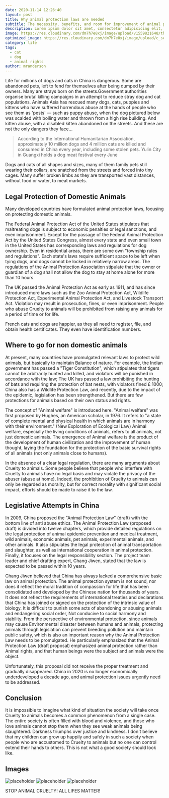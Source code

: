 ```yaml
---
date: 2020-11-14 12:26:40
layout: post
title: Why animal protection laws are needed
subtitle: The necessity, benefits, and room for improvement of animal protection laws.
description: Lorem ipsum dolor sit amet, consectetur adipisicing elit, sed do eiusmod tempor incididunt ut labore et dolore magna aliqua.
image: https://res.cloudinary.com/dm7h7e8xj/image/upload/v1559821648/theme8_knvabs.jpg
optimized_image: https://res.cloudinary.com/dm7h7e8xj/image/upload/c_scale,w_380/v1559821648/theme8_knvabs.jpg
category: life
tags:
  - cat
  - dog
  - animal rights
author: mranderson
---
```


Life for millions of dogs and cats in China is dangerous. Some are abandoned pets, left to fend for themselves after being dumped by their owners. Many are strays born on the streets.Government authorities organise brutal killing campaigns in an attempt to reduce stray dog and cat populations. Animals Asia has rescued many dogs, cats, puppies and kittens who have suffered horrendous abuse at the hands of people who see them as 'pests' — such as puppy abuse, when the dog pictured below was scalded with boiling water and thrown from a high rise building. And kitten abuse, with a disabled kitten abandoned on the streets. And these are not the only dangers they face…

> According to the International Humanitarian Association, approximately 10 million dogs and 4 million cats are killed and consumed in China every year, including some stolen pets. Yulin City in Guangxi holds a dog meat festival every June

Dogs and cats of all shapes and sizes, many of them family pets still wearing their collars, are snatched from the streets and forced into tiny cages. Many suffer broken limbs as they are transported vast distances, without food or water, to meat markets.

## Legal Protection of Domestic Animals

Many developed countries have formulated animal protection laws, focusing on protecting domestic animals.

The Federal Animal Protection Act of the United States stipulates that maltreating dogs is subject to economic penalties or legal sanctions, and even imprisonment. Except for the passage of the Federal Animal Protection Act by the United States Congress, almost every state and even small town in the United States has corresponding laws and regulations for dog ownership. Even in residential areas, there are some own "township rules and regulations". Each state's laws require sufficient space to be left when tying dogs, and dogs cannot be locked in relatively narrow areas. The regulations of the Animal Protection Association stipulate that the owner or guardian of a dog shall not allow the dog to stay at home alone for more than 10 hours.

The UK passed the Animal Protection Act as early as 1911, and has since introduced more laws such as the Zoo Animal Protection Act, Wildlife Protection Act, Experimental Animal Protection Act, and Livestock Transport Act. Violation may result in prosecution, fines, or even imprisonment. People who abuse Cruelty to animals will be prohibited from raising any animals for a period of time or for life.

French cats and dogs are happier, as they all need to register, file, and obtain health certificates. They even have identification numbers.

## Where to go for non domestic animals

At present, many countries have promulgated relevant laws to protect wild animals, but basically to maintain Balance of nature. For example, the Indian government has passed a "Tiger Constitution", which stipulates that tigers cannot be arbitrarily hunted and killed, and violators will be punished in accordance with the law; The UK has passed a law prohibiting the hunting of bats and requiring the protection of bat nests, with violators fined £ 1000; China also has a Wildlife Protection Law, and recently, due to the impact of the epidemic, legislation has been strengthened. But there are few protections for animals based on their own status and rights.

The concept of "Animal welfare" is introduced here. "Animal welfare" was first proposed by Hughes, an American scholar, in 1976. It refers to "a state of complete mental and physical health in which animals are in harmony with their environment." (New Exploration of Ecological Law) Animal welfare, especially the living conditions of animals, refers to all animals, not just domestic animals. The emergence of Animal welfare is the product of the development of human civilization and the improvement of human thought, laying the foundation for the protection of the basic survival rights of all animals (not only animals close to humans).

In the absence of a clear legal regulation, there are many arguments about Cruelty to animals. Some people believe that people who interfere with Cruelty to animals have no legal basis and may violate the privacy of the abuser (abuse at home). Indeed, the prohibition of Cruelty to animals can only be regarded as morality, but for correct morality with significant social impact, efforts should be made to raise it to the law.

## Legislative Attempts in China

In 2009, China proposed the "Animal Protection Law" (draft) with the bottom line of anti abuse ethics. The Animal Protection Law (proposed draft) is divided into twelve chapters, which provide detailed regulations on the legal protection of animal epidemic prevention and medical treatment, wild animals, economic animals, pet animals, experimental animals, and other animals. It also stipulates the legal protection of animal transportation and slaughter, as well as international cooperation in animal protection. Finally, it focuses on the legal responsibility section. The project team leader and chief drafting expert, Chang Jiwen, stated that the law is expected to be passed within 10 years.

Chang Jiwen believed that China has always lacked a comprehensive basic law on animal protection. The animal protection system is not sound, nor does it reflect the moral tradition of compassion for life that has been consolidated and developed by the Chinese nation for thousands of years. It does not reflect the requirements of international treaties and declarations that China has joined or signed on the protection of the intrinsic value of biology. It is difficult to punish some acts of abandoning or abusing animals and endangering social order, Not conducive to social harmony and stability. From the perspective of environmental protection, since animals may cause Environmental disaster between humans and animals, protecting animals through legislation can prevent breeding pollution and maintain public safety, which is also an important reason why the Animal Protection Law needs to be promulgated. He particularly emphasized that the Animal Protection Law (draft proposal) emphasized animal protection rather than Animal rights, and that human beings were the subject and animals were the object.

Unfortunately, this proposal did not receive the proper treatment and gradually disappeared. China in 2020 is no longer economically underdeveloped a decade ago, and animal protection issues urgently need to be addressed.

## Conclusion

It is impossible to imagine what kind of situation the society will take once Cruelty to animals becomes a common phenomenon from a single case. The entire society is often filled with blood and violence, and those who love animals cannot stop them when they see weak animals being slaughtered. Darkness triumphs over justice and kindness. I don't believe that my children can grow up happily and safely in such a society when people who are accustomed to Cruelty to animals but no one can control extend their hands to others. This is not what a good society should look like.

## Images

![placeholder](https://placehold.it/800x400 "Large example image")
![placeholder](https://placehold.it/400x200 "Medium example image")
![placeholder](https://placehold.it/200x200 "Small example image")

STOP ANIMAL CRUELTY! ALL LIFES MATTER!










